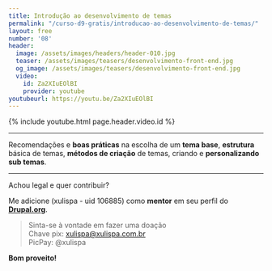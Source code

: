```yaml
---
title: Introdução ao desenvolvimento de temas
permalink: "/curso-d9-gratis/introducao-ao-desenvolvimento-de-temas/"
layout: free
number: '08'
header:
  image: /assets/images/headers/header-010.jpg
  teaser: /assets/images/teasers/desenvolvimento-front-end.jpg
  og_image: /assets/images/teasers/desenvolvimento-front-end.jpg
  video:
    id: Za2XIuEOlBI
    provider: youtube
youtubeurl: https://youtu.be/Za2XIuEOlBI
---
```


{% include youtube.html page.header.video.id %}

---

Recomendações e **boas práticas** na escolha de um **tema base**, **estrutura** básica de temas, **métodos de criação** de temas, criando e **personalizando sub temas**.

---

Achou legal e quer contribuir?

Me adicione (xulispa - uid 106885) como **mentor** em seu perfil do **[Drupal.org](https://www.drupal.org/)**.

> Sinta-se à vontade em fazer uma doação \
> Chave pix: xulispa@xulispa.com.br \
> PicPay: @xulispa

**Bom proveito!**
